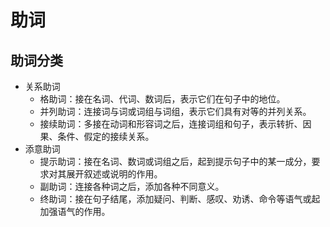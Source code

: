 # 助词

## 助词分类

+ 关系助词
    - 格助词：接在名词、代词、数词后，表示它们在句子中的地位。
    - 并列助词：连接词与词或词组与词组，表示它们具有对等的并列关系。
    - 接续助词：多接在动词和形容词之后，连接词组和句子，表示转折、因果、条件、假定的接续关系。
+ 添意助词
    - 提示助词：接在名词、数词或词组之后，起到提示句子中的某一成分，要求对其展开叙述或说明的作用。
    - 副助词：连接各种词之后，添加各种不同意义。
    - 终助词：接在句子结尾，添加疑问、判断、感叹、劝诱、命令等语气或起加强语气的作用。